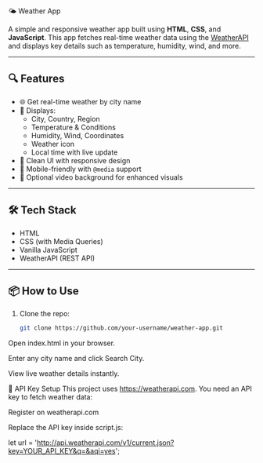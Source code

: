 🌤️ Weather App

A simple and responsive weather app built using **HTML**, **CSS**, and **JavaScript**. This app fetches real-time weather data using the [WeatherAPI](https://www.weatherapi.com/) and displays key details such as temperature, humidity, wind, and more.

---

## 🔍 Features

- 🌐 Get real-time weather by city name
- 📍 Displays:
  - City, Country, Region
  - Temperature & Conditions
  - Humidity, Wind, Coordinates
  - Weather icon
  - Local time with live update
- 🎨 Clean UI with responsive design
- 📱 Mobile-friendly with `@media` support
- 🎥 Optional video background for enhanced visuals

---

## 🛠️ Tech Stack

- HTML
- CSS (with Media Queries)
- Vanilla JavaScript
- WeatherAPI (REST API)

---

## 📦 How to Use

1. Clone the repo:
   ```bash
   git clone https://github.com/your-username/weather-app.git

Open index.html in your browser.

Enter any city name and click Search City.

View live weather details instantly.

🔑 API Key Setup
This project uses https://weatherapi.com.
You need an API key to fetch weather data:

Register on weatherapi.com

Replace the API key inside script.js:

let url = 'http://api.weatherapi.com/v1/current.json?key=YOUR_API_KEY&q=&aqi=yes';
